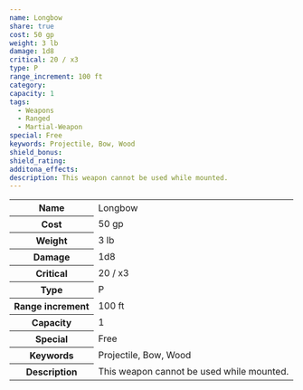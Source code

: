 ```yaml
---
name: Longbow
share: true
cost: 50 gp
weight: 3 lb
damage: 1d8
critical: 20 / x3
type: P
range_increment: 100 ft
category: 
capacity: 1
tags:
  - Weapons
  - Ranged
  - Martial-Weapon
special: Free
keywords: Projectile, Bow, Wood
shield_bonus: 
shield_rating: 
additona_effects: 
description: This weapon cannot be used while mounted.
---
```

<p><span dir="ltr" style="overflow-x: auto;"><table><tbody><tr><th dir="ltr">Name</th><td dir="ltr">Longbow</td></tr><tr><th dir="ltr">Cost</th><td dir="ltr">50 gp</td></tr><tr><th dir="ltr">Weight</th><td dir="ltr">3 lb</td></tr><tr><th dir="ltr">Damage</th><td dir="ltr">1d8</td></tr><tr><th dir="ltr">Critical</th><td dir="ltr">20 / x3</td></tr><tr><th dir="ltr">Type</th><td dir="ltr">P</td></tr><tr><th dir="ltr">Range increment</th><td dir="ltr">100 ft</td></tr><tr><th dir="ltr">Capacity</th><td dir="auto">1</td></tr><tr><th dir="ltr">Special</th><td dir="ltr">Free</td></tr><tr><th dir="ltr">Keywords</th><td dir="ltr">Projectile, Bow, Wood</td></tr><tr><th dir="ltr">Description</th><td dir="ltr">This weapon cannot be used while mounted.</td></tr></tbody></table></span></p>